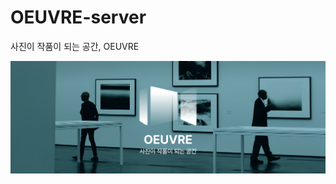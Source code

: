 # OEUVRE-server
사진이 작품이 되는 공간, OEUVRE

<img src="https://github.com/curator-OEUVRE/OEUVRE-server/blob/dev/banner.png">

